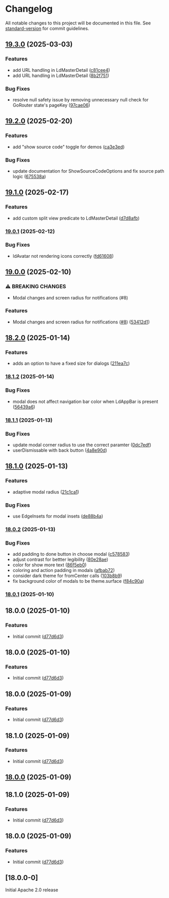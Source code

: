 # Changelog

All notable changes to this project will be documented in this file. See [standard-version](https://github.com/conventional-changelog/standard-version) for commit guidelines.

## [19.3.0](https://github.com/emdgroup-liquid/liquid-flutter/compare/v19.2.0...v19.3.0) (2025-03-03)


### Features

* add URL handling in LdMasterDetail ([c81cee4](https://github.com/emdgroup-liquid/liquid-flutter/commit/c81cee49d13bc64a532433f4a6022e417dc4612f))
* add URL handling in LdMasterDetail ([8b2f751](https://github.com/emdgroup-liquid/liquid-flutter/commit/8b2f7510573954953fd3a8b97190c6e88a8cbc7c))


### Bug Fixes

* resolve null safety issue by removing unnecessary null check for GoRouter state's pageKey ([97cae06](https://github.com/emdgroup-liquid/liquid-flutter/commit/97cae062d362031870b900f541195a4236491c89))

## [19.2.0](https://github.com/emdgroup-liquid/liquid-flutter/compare/v19.1.0...v19.2.0) (2025-02-20)


### Features

* add "show source code" toggle for demos ([ca3e3ed](https://github.com/emdgroup-liquid/liquid-flutter/commit/ca3e3ed0e37522726ca36e826e1cbd4b9344388f))


### Bug Fixes

* update documentation for ShowSourceCodeOptions and fix source path logic ([675538a](https://github.com/emdgroup-liquid/liquid-flutter/commit/675538a057caa814d0071f32dd1f4da35bdeeee4))

## [19.1.0](https://github.com/emdgroup-liquid/liquid-flutter/compare/v19.0.1...v19.1.0) (2025-02-17)


### Features

* add custom split view predicate to LdMasterDetail ([d7d8afb](https://github.com/emdgroup-liquid/liquid-flutter/commit/d7d8afb3d1f39d25153b955e726ba049e4c4b198))

### [19.0.1](https://github.com/emdgroup-liquid/liquid-flutter/compare/v19.0.0...v19.0.1) (2025-02-12)


### Bug Fixes

* ldAvatar not rendering icons correctly ([fd61608](https://github.com/emdgroup-liquid/liquid-flutter/commit/fd61608c6b801fd6191c35df9d479103c41c39ae))

## [19.0.0](https://github.com/emdgroup-liquid/liquid-flutter/compare/v18.2.0...v19.0.0) (2025-02-10)


### ⚠ BREAKING CHANGES

* Modal changes and screen radius for notifications (#8)

### Features

* Modal changes and screen radius for notifications ([#8](https://github.com/emdgroup-liquid/liquid-flutter/issues/8)) ([53412d1](https://github.com/emdgroup-liquid/liquid-flutter/commit/53412d12ddf72c015cac92253eff9c951927b51a))

## [18.2.0](https://github.com/emdgroup-liquid/liquid-flutter/compare/v18.1.2...v18.2.0) (2025-01-14)


### Features

* adds an option to have a fixed size for dialogs ([211ea7c](https://github.com/emdgroup-liquid/liquid-flutter/commit/211ea7c7860e805a5c5e7e14d5cd303e0d178d10))

### [18.1.2](https://github.com/emdgroup-liquid/liquid-flutter/compare/v18.1.1...v18.1.2) (2025-01-14)


### Bug Fixes

* modal does not affect navigation bar color when LdAppBar is present ([56439a6](https://github.com/emdgroup-liquid/liquid-flutter/commit/56439a69d95a12cfdf1c1ad9c6e34e02b7cf0d21))

### [18.1.1](https://github.com/emdgroup-liquid/liquid-flutter/compare/v18.1.0...v18.1.1) (2025-01-13)


### Bug Fixes

* update modal  corner radius to use the correct paramter ([0dc7edf](https://github.com/emdgroup-liquid/liquid-flutter/commit/0dc7edf2a7dd3b816697ba07976ea3b70375e84b))
* userDismissable with back button ([4a8e90d](https://github.com/emdgroup-liquid/liquid-flutter/commit/4a8e90d879ec2570748abb4d440bb5e7aaeeb9ee))

## [18.1.0](https://github.com/emdgroup-liquid/liquid-flutter/compare/v18.0.2...v18.1.0) (2025-01-13)


### Features

* adaptive modal radius ([21c1ca1](https://github.com/emdgroup-liquid/liquid-flutter/commit/21c1ca1d49547dfd86f5b32c5b8d6ebe290a303c))


### Bug Fixes

* use EdgeInsets for modal insets ([de88b4a](https://github.com/emdgroup-liquid/liquid-flutter/commit/de88b4ad779c547e6fed28fc035e08eaaf601926))

### [18.0.2](https://github.com/emdgroup-liquid/liquid-flutter/compare/v18.0.1...v18.0.2) (2025-01-13)


### Bug Fixes

* add padding to done button in choose modal ([c578583](https://github.com/emdgroup-liquid/liquid-flutter/commit/c578583ffcffb37b4bd90009b1e1a0e0da140c6a))
* adjust contrast for bettter legibility ([80e28ae](https://github.com/emdgroup-liquid/liquid-flutter/commit/80e28aeb71430be3d559d90b95ccff638262794f))
* color for show more text ([86f5eb0](https://github.com/emdgroup-liquid/liquid-flutter/commit/86f5eb05522fca998dc524234ebc51b3f128eebc))
* coloring and action padding in modals ([afbab72](https://github.com/emdgroup-liquid/liquid-flutter/commit/afbab7259698aebf969fab1bcd09f139d98ecd8e))
* consider dark theme for fromCenter calls ([103b8b9](https://github.com/emdgroup-liquid/liquid-flutter/commit/103b8b9125cc6859d9136e28e6a9d6d37d85100b))
* fix background color of modals to be theme.surface ([f84c90a](https://github.com/emdgroup-liquid/liquid-flutter/commit/f84c90ab22798a5be1dacc82a0b2104c85d88238))

### [18.0.1](https://github.com/emdgroup-liquid/liquid-flutter/compare/v18.0.0...v18.0.1) (2025-01-10)

## 18.0.0 (2025-01-10)


### Features

* Initial commit ([d77d6d3](https://github.com/emdgroup-liquid/liquid-flutter/commit/d77d6d36ce56c126ddfd97b3914409110abf137c))

## 18.0.0 (2025-01-10)


### Features

* Initial commit ([d77d6d3](https://github.com/emdgroup-liquid/liquid-flutter/commit/d77d6d36ce56c126ddfd97b3914409110abf137c))

## 18.0.0 (2025-01-09)


### Features

* Initial commit ([d77d6d3](https://github.com/emdgroup-liquid/liquid-flutter/commit/d77d6d36ce56c126ddfd97b3914409110abf137c))

## 18.1.0 (2025-01-09)


### Features

* Initial commit ([d77d6d3](https://github.com/emdgroup-liquid/liquid-flutter/commit/d77d6d36ce56c126ddfd97b3914409110abf137c))

## [18.0.0](https://github.com/emdgroup-liquid/liquid-flutter/compare/v18.1.0...v18.0.0) (2025-01-09)

## 18.1.0 (2025-01-09)


### Features

* Initial commit ([d77d6d3](https://github.com/emdgroup-liquid/liquid-flutter/commit/d77d6d36ce56c126ddfd97b3914409110abf137c))

## 18.0.0 (2025-01-09)


### Features

* Initial commit ([d77d6d3](https://github.com/emdgroup-liquid/liquid-flutter/commit/d77d6d36ce56c126ddfd97b3914409110abf137c))

## [18.0.0-0] 

Initial Apache 2.0 release
